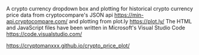 A crypto currency dropdown box and plotting for historical crypto currency price data from cryptocompare's JSON api https://min-api.cryptocompare.com/ and plotting from plot.ly https://plot.ly/ The HTML and JavaScript files have been written in Microsoft's Visual Studio Code https://code.visualstudio.com/  

https://cryptomanxxx.github.io/crypto_price_plot/
